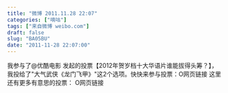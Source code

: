 ```yaml
---
title: "微博 2011.11.28 22:07"
categories: ["嘀咕"]
tags: ["来自微博 weibo.com"]
draft: false
slug: "BA05BU"
date: "2011-11-28 22:07:00"
---
```


<p>我参与了@优酷电影 发起的投票【2012年贺岁档十大华语片谁能拔得头筹？】，我投给了"大气武侠《龙门飞甲》"这2个选项。快快来参与投票：O网页链接 这里还有更多有意思的投票： O网页链接 ​​​​</p>

